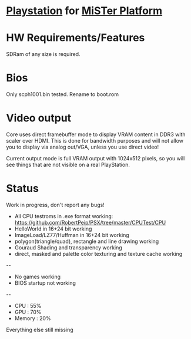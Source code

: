 # [Playstation](https://en.wikipedia.org/wiki/PlayStation_(console)) for [MiSTer Platform](https://github.com/MiSTer-devel/Main_MiSTer/wiki)


# HW Requirements/Features
SDRam of any size is required.

# Bios
Only scph1001.bin tested.
Rename to boot.rom

# Video output
Core uses direct framebuffer mode to display VRAM content in DDR3 with scaler over HDMI.
This is done for bandwidth purposes and will not allow you to display via analog out/VGA, unless you use direct video!

Current output mode is full VRAM output with 1024x512 pixels, 
so you will see things that are not visible on a real PlayStation.

# Status

Work in progress, don't report any bugs!

- All CPU testroms in .exe format working: https://github.com/RobertPeip/PSX/tree/master/CPUTest/CPU
- HelloWorld in 16+24 bit working
- ImageLoad/LZ77/Huffman in 16+24 bit working
- polygon(triangle/quad), rectangle and line drawing working
- Gouraud Shading and transparency working
- direct, masked and palette color texturing and texture cache working

-- 

- No games working
- BIOS startup not working

--

- CPU    : 55%
- GPU    : 70%
- Memory : 20%

Everything else still missing
